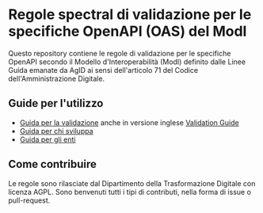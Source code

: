 # Regole spectral di validazione per le specifiche OpenAPI (OAS) del ModI

Questo repository contiene le regole di validazione per le specifiche OpenAPI secondo il Modello d'Interoperabilità (ModI) definito dalle Linee Guida emanate da AgID ai sensi dell'articolo 71 del Codice dell'Amministrazione Digitale.

## Guide per l'utilizzo

* [Guida per la validazione](docs/guida_validazione.md) anche in versione inglese [Validation Guide](docs/guida_validazione_en.md)
* [Guida per chi sviluppa](docs/guida_per_chi_sviluppa.md)
* [Guida per gli enti](docs/guida_enti.md)

## Come contribuire

Le regole sono rilasciate dal Dipartimento della Trasformazione Digitale con licenza AGPL. Sono benvenuti tutti i tipi di contributi, nella forma di issue o pull-request.
